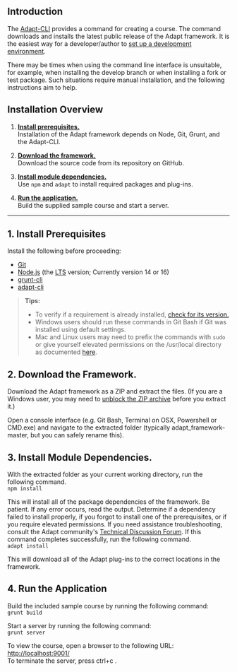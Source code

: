 ## Introduction  
The [Adapt-CLI](adaptlearning/adapt_framework/wiki/Adapt-Command-Line-Interface) provides a command for creating a course. The command downloads and installs the latest public release of the Adapt framework. It is the easiest way for a developer/author to [set up a development environment](https://github.com/adaptlearning/adapt_framework/wiki/Setting-up-your-development-environment#installation).

There may be times when using the command line interface is unsuitable, for example, when installing the develop branch or when installing a fork or test package. Such situations require manual installation, and the following instructions aim to help.  

## Installation Overview
1. **<a href="#1">Install prerequisites.</a>**  
Installation of the Adapt framework depends on Node, Git, Grunt, and the Adapt-CLI.

2. **<a href="#2">Download the framework.</a>**  
Download the source code from its repository on GitHub.

3. **<a href="#3">Install module dependencies.</a>**  
Use `npm` and `adapt` to install required packages and plug-ins.

4. **<a href="#4">Run the application.</a>**  
Build the supplied sample course and start a server.

____________


## <a name="1"></a>1. Install Prerequisites

Install the following before proceeding:
* <a href="http://git-scm.com/downloads" target="_blank">Git</a>
* <a href="http://nodejs.org/" target="_blank">Node.js</a> (the <a href="https://nodejs.org/en/about/releases/" target="_blank">LTS</a> version; Currently version 14 or 16)
* <a href="http://gruntjs.com/" target="_blank">grunt-cli</a>
* <a href="https://github.com/adaptlearning/adapt-cli" target="_blank">adapt-cli</a>  

> **Tips:**  
> + To verify if a requirement is already installed, [check for its version.](https://github.com/adaptlearning/adapt_authoring/wiki/Just-Enough-Command-Line-for-Installing#check-version)  
> + Windows users should run these commands in Git Bash if Git was installed using default settings.
> + Mac and Linux users may need to prefix the commands with `sudo` or give yourself elevated permissions on the /usr/local directory as documented <a href="http://foohack.com/2010/08/intro-to-npm/#what_no_sudo" target="_blank">here</a>.

## <a name="2"></a>2. Download the Framework.

Download the Adapt framework as a ZIP and extract the files. (If you are a Windows user, you may need to <a href="http://answers.microsoft.com/en-us/windows/forum/windows_7-security/windows-found-that-this-file-is-potentially/cab2b576-2074-4b26-bf54-571fe03f9ef8" target="_blank">unblock the ZIP archive</a> before you extract it.)

Open a console interface (e.g. Git Bash, Terminal on OSX, Powershell or CMD.exe) and navigate to the extracted folder (typically adapt_framework-master, but you can safely rename this). 

## <a name="3"></a>3. Install Module Dependencies.  

With the extracted folder as your current working directory, run the following command.     
`npm install`  

This will install all of the package dependencies of the framework. Be patient. If any error occurs, read the output. Determine if a dependency failed to install properly, if you forgot to install one of the prerequisites, or if you require elevated permissions. If you need assistance troubleshooting, consult the Adapt community's [Technical Discussion Forum](https://community.adaptlearning.org/mod/forum/view.php?id=4). If this command completes successfully, run the following command.  
`adapt install`  

This will download all of the Adapt plug-ins to the correct locations in the framework.

## <a name="4"></a>4. Run the Application 

Build the included sample course by running the following command:  
`grunt build`  

Start a server by running the following command:   
`grunt server`  

To view the course, open a browser to the following URL:
[http://localhost:9001/](http://localhost:9001/)   
To terminate the server, press ctrl+c .  
